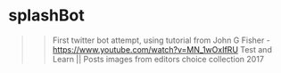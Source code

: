 # splashBot


>> First twitter bot attempt, using tutorial from John G Fisher  - https://www.youtube.com/watch?v=MN_1wOxIfRU
>> Test and Learn ||
>> Posts images from editors choice collection 2017
